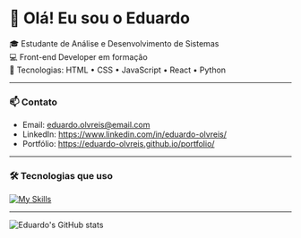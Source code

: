 # 👋 Olá! Eu sou o Eduardo

🎓 Estudante de Análise e Desenvolvimento de Sistemas  
💻 Front-end Developer em formação  
🚀 Tecnologias: HTML • CSS • JavaScript • React • Python  

---

### 📫 Contato
- Email: eduardo.olvreis@email.com
- LinkedIn: https://www.linkedin.com/in/eduardo-olvreis/
- Portfólio: https://eduardo-olvreis.github.io/portfolio/

---

### 🛠️ Tecnologias que uso
[![My Skills](https://skillicons.dev/icons?i=js,html,css,react,py)](https://skillicons.dev)

---

![Eduardo's GitHub stats](https://github-readme-stats.vercel.app/api?username=eduardo-olvreis&show_icons=true&theme=radical)

